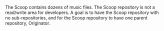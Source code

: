 The Scoop contains dozens of music files.
The Scoop repository is not a read/write area for developers. 
A goal is to have the Scoop repository with no sub-repositories,
and for the Scoop repository to have one parent repository, Originator.